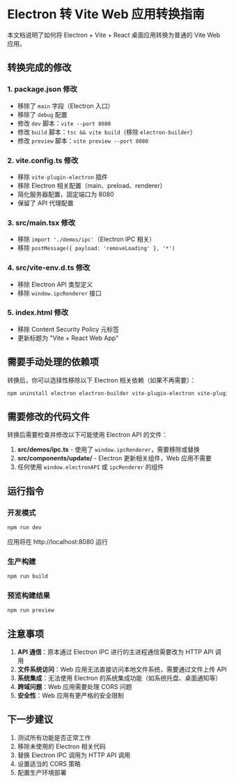 # Electron 转 Vite Web 应用转换指南

本文档说明了如何将 Electron + Vite + React 桌面应用转换为普通的 Vite Web 应用。

## 转换完成的修改

### 1. package.json 修改
- 移除了 `main` 字段（Electron 入口）
- 移除了 `debug` 配置
- 修改 `dev` 脚本：`vite --port 8080`
- 修改 `build` 脚本：`tsc && vite build`（移除 `electron-builder`）
- 修改 `preview` 脚本：`vite preview --port 8080`

### 2. vite.config.ts 修改
- 移除 `vite-plugin-electron` 插件
- 移除 Electron 相关配置（main、preload、renderer）
- 简化服务器配置，固定端口为 8080
- 保留了 API 代理配置

### 3. src/main.tsx 修改
- 移除 `import './demos/ipc'`（Electron IPC 相关）
- 移除 `postMessage({ payload: 'removeLoading' }, '*')`

### 4. src/vite-env.d.ts 修改
- 移除 Electron API 类型定义
- 移除 `window.ipcRenderer` 接口

### 5. index.html 修改
- 移除 Content Security Policy 元标签
- 更新标题为 "Vite + React Web App"

## 需要手动处理的依赖项

转换后，你可以选择性移除以下 Electron 相关依赖（如果不再需要）：

```bash
npm uninstall electron electron-builder vite-plugin-electron vite-plugin-electron-renderer electron-updater
```

## 需要修改的代码文件

转换后需要检查并修改以下可能使用 Electron API 的文件：

1. **src/demos/ipc.ts** - 使用了 `window.ipcRenderer`，需要移除或替换
2. **src/components/update/** - Electron 更新相关组件，Web 应用不需要
3. 任何使用 `window.electronAPI` 或 `ipcRenderer` 的组件

## 运行指令

### 开发模式
```bash
npm run dev
```
应用将在 http://localhost:8080 运行

### 生产构建
```bash
npm run build
```

### 预览构建结果
```bash
npm run preview
```

## 注意事项

1. **API 通信**：原本通过 Electron IPC 进行的主进程通信需要改为 HTTP API 调用
2. **文件系统访问**：Web 应用无法直接访问本地文件系统，需要通过文件上传 API
3. **系统集成**：无法使用 Electron 的系统集成功能（如系统托盘、桌面通知等）
4. **跨域问题**：Web 应用需要处理 CORS 问题
5. **安全性**：Web 应用有更严格的安全限制

## 下一步建议

1. 测试所有功能是否正常工作
2. 移除未使用的 Electron 相关代码
3. 替换 Electron IPC 调用为 HTTP API 调用
4. 设置适当的 CORS 策略
5. 配置生产环境部署
